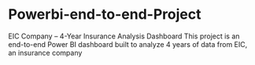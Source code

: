 # Powerbi-end-to-end-Project
EIC Company – 4-Year Insurance Analysis Dashboard This project is an end-to-end Power BI dashboard built to analyze 4 years of data from EIC, an insurance company
